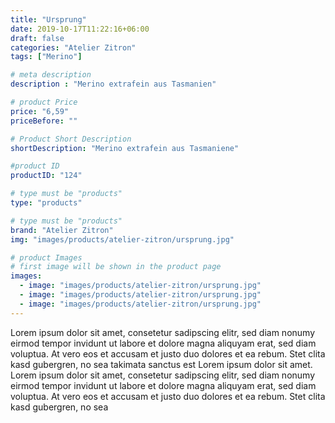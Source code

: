 ```yaml
---
title: "Ursprung"
date: 2019-10-17T11:22:16+06:00
draft: false
categories: "Atelier Zitron"
tags: ["Merino"]	

# meta description
description : "Merino extrafein aus Tasmanien"

# product Price
price: "6,59"
priceBefore: ""

# Product Short Description
shortDescription: "Merino extrafein aus Tasmaniene"

#product ID
productID: "124"

# type must be "products"
type: "products"

# type must be "products"
brand: "Atelier Zitron"
img: "images/products/atelier-zitron/ursprung.jpg"   

# product Images
# first image will be shown in the product page
images:
  - image: "images/products/atelier-zitron/ursprung.jpg"
  - image: "images/products/atelier-zitron/ursprung.jpg"
  - image: "images/products/atelier-zitron/ursprung.jpg"
---
```


Lorem ipsum dolor sit amet, consetetur sadipscing elitr, sed diam nonumy eirmod tempor invidunt ut labore et dolore magna aliquyam erat, sed diam voluptua. At vero eos et accusam et justo duo dolores et ea rebum. Stet clita kasd gubergren, no sea takimata sanctus est Lorem ipsum dolor sit amet. Lorem ipsum dolor sit amet, consetetur sadipscing elitr, sed diam nonumy eirmod tempor invidunt ut labore et dolore magna aliquyam erat, sed diam voluptua. At vero eos et accusam et justo duo dolores et ea rebum. Stet clita kasd gubergren, no sea 

